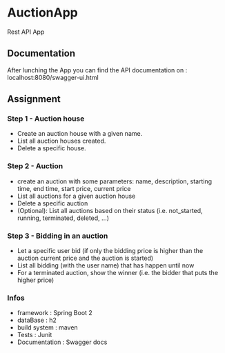 # AuctionApp
Rest API App

## Documentation
After lunching the App you can find the API documentation on : localhost:8080/swagger-ui.html

## Assignment
### Step 1 - Auction house
- Create an auction house with a given name.
- List all auction houses created.
- Delete a specific house.
### Step 2 - Auction
- create an auction with some parameters: name, description, starting time, end time, start
price, current price
- List all auctions for a given auction house
- Delete a specific auction
- (Optional): List all auctions based on their status (i.e. not_started, running, terminated,
deleted, ...)
### Step 3 - Bidding in an auction
- Let a specific user bid (if only the bidding price is higher than the auction current price and
the auction is started)
- List all bidding (with the user name) that has happen until now
- For a terminated auction, show the winner (i.e. the bidder that puts the higher price)
### Infos
- framework : Spring Boot 2
- dataBase : h2
- build system : maven
- Tests : Junit
- Documentation : Swagger docs
